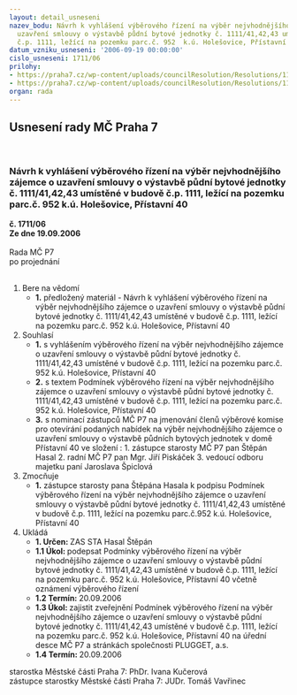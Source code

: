 ```yaml
---
layout: detail_usneseni
nazev_bodu: Návrh k vyhlášení výběrového řízení na výběr nejvhodnějšího zájemce o
  uzavření smlouvy o výstavbě půdní bytové jednotky č. 1111/41,42,43 umístěné v budově
  č.p. 1111, ležící na pozemku parc.č. 952  k.ú. Holešovice, Přístavní 40
datum_vzniku_usneseni: '2006-09-19 00:00:00'
cislo_usneseni: 1711/06
prilohy:
- https://praha7.cz/wp-content/uploads/councilResolution/Resolutions/11977/49-podminky_p%c5%99%c3%adstavn%c3%ad_40_-_1909.doc
- https://praha7.cz/wp-content/uploads/councilResolution/Resolutions/11977/49-oznameni_vyberoveho_rizeni_pristavni.doc
organ: rada
---
```

<div id="ucUsn_pList" class="usn">
	<span><h2>Usnesení rady MČ Praha 7 </h2>
<br></span><div class="standBody">
<span><h3>Návrh k vyhlášení výběrového řízení na výběr nejvhodnějšího zájemce o uzavření smlouvy o výstavbě půdní bytové jednotky č. 1111/41,42,43 umístěné v budově č.p. 1111, ležící na pozemku parc.č. 952  k.ú. Holešovice, Přístavní 40</h3></span><div class="center">
		<strong>č. 1711/06</strong><br>
	</div>
<div class="center">
		<strong>Ze dne 19.09.2006</strong><br><br>
	</div>Rada MČ P7<br> po projednání<br><br><ol>
<li>Bere na vědomí<ul><li>
<strong>1.</strong> předložený materiál - Návrh k vyhlášení výběrového řízení na výběr nejvhodnějšího zájemce o uzavření smlouvy o výstavbě půdní bytové jednotky č. 1111/41,42,43 umístěné v budově č.p. 1111, ležící na pozemku parc.č. 952  k.ú. Holešovice, Přístavní 40</li></ul>
</li>
<li>Souhlasí<ul>
<li>
<strong>1.</strong> s vyhlášením výběrového řízení na výběr nejvhodnějšího zájemce o uzavření smlouvy o výstavbě půdní bytové jednotky č. 1111/41,42,43 umístěné v budově č.p. 1111, ležící na pozemku parc.č. 952 k.ú. Holešovice, Přístavní 40</li>
<li>
<strong>2.</strong> s textem Podmínek výběrového řízení na výběr nejvhodnějšího zájemce o uzavření smlouvy o výstavbě půdní bytové jednotky č. 1111/41,42,43 umístěné v budově č.p. 1111, ležící na pozemku parc.č. 952 k.ú. Holešovice, Přístavní 40</li>
<li>
<strong>3.</strong> s nominací zástupců MČ P7 na jmenování členů výběrové komise pro otevírání podaných nabídek na výběr nejvhodnějšího zájemce o uzavření smlouvy o výstavbě půdních bytových jednotek v domě Přístavní 40 ve složení :                                                                  1. zástupce starosty MČ P7 pan Štěpán Hasal                                                         2. radní MČ P7 pan Mgr. Jiří Piskáček                                                                    3. vedoucí odboru majetku paní Jaroslava Špiclová</li>
</ul>
</li>
<li>Zmocňuje<ul><li>
<strong>1.</strong> zástupce starosty pana Štěpána Hasala k podpisu  Podmínek  výběrového řízení na výběr nejvhodnějšího zájemce o uzavření smlouvy o výstavbě půdní bytové jednotky č. 1111/41,42,43 umístěné v budově č.p. 1111, ležící na pozemku parc.č.952 k.ú. Holešovice, Přístavní 40</li></ul>
</li>
<li>Ukládá<ul>
<li>
<strong>1. Určen: </strong>ZAS STA Hasal Štěpán</li>
<li>
<strong>1.1 Úkol: </strong>podepsat  Podmínky výběrového řízení na výběr nejvhodnějšího zájemce o uzavření smlouvy o výstavbě půdní bytové jednotky č. 1111/41,42,43 umístěné v budově č.p. 1111, ležící na pozemku parc.č. 952 k.ú. Holešovice, Přístavní 40 včetně oznámení výběrového řízení</li>
<li>
<strong>1.2 Termín: </strong>20.09.2006</li>
<li>
<strong>1.3 Úkol: </strong>zajistit zveřejnění Podmínek výběrového řízení na výběr nejvhodnějšího zájemce o uzavření smlouvy o výstavbě půdní bytové jednotky č. 1111/41,42,43 umístěné v budově č.p. 1111, ležící na pozemku parc.č. 952 k.ú. Holešovice, Přístavní 40 na úřední desce MČ P7 a stránkách společnosti PLUGGET, a.s.</li>
<li>
<strong>1.4 Termín: </strong>20.09.2006</li>
</ul>
</li>
</ol>starostka Městské části Praha 7: PhDr. Ivana Kučerová<br>zástupce starostky Městské části Praha 7: JUDr. Tomáš Vavřinec 
</div>
</div>